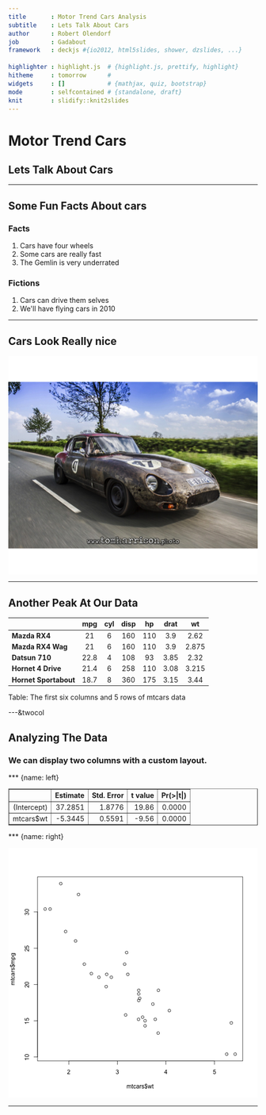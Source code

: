 ```yaml
---
title       : Motor Trend Cars Analysis
subtitle    : Lets Talk About Cars
author      : Robert Olendorf
job         : Gadabout
framework   : deckjs #{io2012, html5slides, shower, dzslides, ...}

highlighter : highlight.js  # {highlight.js, prettify, highlight}
hitheme     : tomorrow      # 
widgets     : []            # {mathjax, quiz, bootstrap}
mode        : selfcontained # {standalone, draft}
knit        : slidify::knit2slides
---
```





# Motor Trend Cars
## Lets Talk About Cars

---

## Some Fun Facts About cars

### Facts

1. Cars have four wheels
2. Some cars are really fast
3. The Gemlin is very underrated

### Fictions

1. Cars can drive them selves
2. We'll have flying cars in 2010

---

## Cars Look Really nice

<img src="assets/fig/a cool ratrod-1.png" title="plot of chunk a cool ratrod" alt="plot of chunk a cool ratrod" style="display: block; margin: auto;" />

---

## Another Peak At Our Data


| &nbsp;                  |  mpg  |  cyl  |  disp  |  hp  |  drat  |  wt   |
|:------------------------|:-----:|:-----:|:------:|:----:|:------:|:-----:|
| **Mazda RX4**           |  21   |   6   |  160   | 110  |  3.9   | 2.62  |
| **Mazda RX4 Wag**       |  21   |   6   |  160   | 110  |  3.9   | 2.875 |
| **Datsun 710**          | 22.8  |   4   |  108   |  93  |  3.85  | 2.32  |
| **Hornet 4 Drive**      | 21.4  |   6   |  258   | 110  |  3.08  | 3.215 |
| **Hornet Sportabout**   | 18.7  |   8   |  360   | 175  |  3.15  | 3.44  |

Table: The first six columns and 5 rows of mtcars data

---&twocol

## Analyzing The Data

### We can display two columns with a custom layout.

*** {name: left}


<!-- html table generated in R 3.2.1 by xtable 1.8-2 package -->
<!-- Wed Mar  2 12:45:26 2016 -->
<table border=1>
<tr> <th>  </th> <th> Estimate </th> <th> Std. Error </th> <th> t value </th> <th> Pr(&gt;|t|) </th>  </tr>
  <tr> <td align="right"> (Intercept) </td> <td align="right"> 37.2851 </td> <td align="right"> 1.8776 </td> <td align="right"> 19.86 </td> <td align="right"> 0.0000 </td> </tr>
  <tr> <td align="right"> mtcars$wt </td> <td align="right"> -5.3445 </td> <td align="right"> 0.5591 </td> <td align="right"> -9.56 </td> <td align="right"> 0.0000 </td> </tr>
   </table>

*** {name: right}


![plot of chunk mtcars-plot](assets/fig/mtcars-plot-1.png)

---




